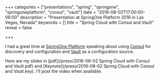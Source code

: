 +++
categories = ["presentations", "spring", "springone", "springoneplatform", "consul", "vault"]
date = "2016-08-02T17:00:00-08:00"
description = "Presentation at SpringOne Platform 2016 in Las Vegas, Nevada"
keywords = []
title = "Spring Cloud with Consul and Vault"
reveal = false

+++

I had a great time at [SpringOne Platform](https://2016.event.springoneplatform.io/schedule/sessions/spring_cloud_with_consul_and_vault.html) speaking about using [Consul](http://consul.io) for discovery and configuration and [Vault](https://www.vaultproject.io/) as a configuration source.

<!--more-->

Here are my slides in [pdf](/preso/2016-08-02 Spring Cloud with Consul and Vault.pdf) and [Keynote](/preso/2016-08-02 Spring Cloud with Consul and Vault.key). I'll post the video when available.
